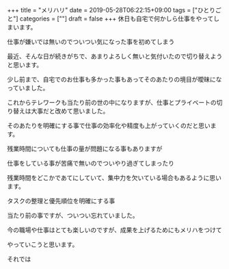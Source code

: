 +++
title = "メリハリ"
date = 2019-05-28T06:22:15+09:00
tags = ["ひとりごと"]
categories = [""]
draft = false
+++
休日も自宅で何かしら仕事をやってしまいます。

仕事が嫌いでは無いのでついつい気になった事を初めてしまう

最近、そんな日が続きがちで、あまりよろしく無いと気付いたので切り替えようと思います。

少し前まで、自宅でのお仕事も多かった事もあってそのあたりの境目が曖昧になっていました。

これからテレワークも当たり前の世の中になりますが、仕事とプライベートの切り替えは大事だと改めて思いました。

そのあたりを明確にする事で仕事の効率化や精度も上がっていくのだと思います。

残業時間についても仕事の量が問題になる事もありますが

仕事をしている事が苦痛で無いのでついやり過ぎてしまったり

残業時間をどこかであてにしていて、集中力を欠いている場合もあるように思います。

タスクの整理と優先順位を明確にする事

当たり前の事ですが、ついつい忘れていました。

今の職場や仕事はとても楽しいのですが、成果を上げるためにもメリハをつけて

やっていこうと思います。

それでは

